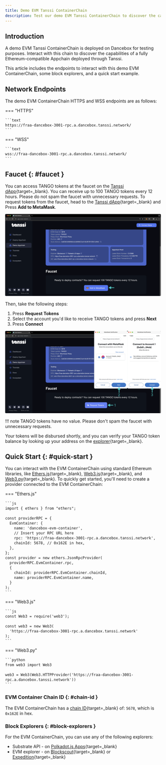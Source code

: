 ```yaml
---
title: Demo EVM Tanssi ContainerChain
description: Test our demo EVM Tanssi ContainerChain to discover the capabilities of a fully Ethereum-compatible Appchain deployed through Tanssi in just a few minutes.
---
```


## Introduction

A demo EVM Tanssi ContainerChain is deployed on Dancebox for testing purposes. Interact with this chain to discover the capabilities of a fully Ethereum-compatible Appchain deployed through Tanssi.

This article includes the endpoints to interact with this demo EVM ContainerChain, some block explorers, and a quick start example.

## Network Endpoints

The demo EVM ContainerChain HTTPS and WSS endpoints are as follows:

=== "HTTPS"

    ```text
    https://fraa-dancebox-3001-rpc.a.dancebox.tanssi.network/
    ```

=== "WSS"

    ```text
    wss://fraa-dancebox-3001-rpc.a.dancebox.tanssi.network/
    ```

## Faucet {: #faucet }

You can access TANGO tokens at the faucet on the [Tanssi dApp](https://apps.tanssi.network/demo){target=\_blank}. You can receive up to 100 TANGO tokens every 12 hours. Please do not spam the faucet with unnecessary requests. To request tokens from the faucet, head to the [Tanssi dApp](https://apps.tanssi.network/demo){target=\_blank} and Press **Add to MetaMask**.

![Add to MetaMask](/images/builders/network/networks/dancebox/demo/demo-1.webp)

Then, take the following steps:

1. Press **Request Tokens**
2. Select the account you'd like to receive TANGO tokens and press **Next**
3. Press **Connect** 

![Request tokens](/images/builders/network/networks/dancebox/demo/demo-2.webp)

!!! note
    TANGO tokens have no value. Please don't spam the faucet with unnecessary requests. 

Your tokens will be disbursed shortly, and you can verify your TANGO token balance by looking up your address on the [explorer](https://3001-blockscout.a.dancebox.tanssi.network/){target=\_blank}.

## Quick Start {: #quick-start }

You can interact with the EVM ContainerChain using standard Ethereum libraries, like [Ethers.js](/builders/interact/ethereum-api/libraries/ethersjs){target=\_blank}, [Web3.js](/builders/interact/ethereum-api/libraries/web3js){target=\_blank}, and [Web3.py](/builders/interact/ethereum-api/libraries/web3py){target=\_blank}. To quickly get started, you'll need to create a provider connected to the EVM ContainerChain:

=== "Ethers.js"

    ```js
    import { ethers } from "ethers";

    const providerRPC = {
      EvmContainer: {
        name: 'dancebox-evm-container',
        // Insert your RPC URL here
        rpc: 'https://fraa-dancebox-3001-rpc.a.dancebox.tanssi.network', 
        chainId: 5678, // 0x162E in hex,
      },
    };
    const provider = new ethers.JsonRpcProvider(
      providerRPC.EvmContainer.rpc, 
      {
        chainId: providerRPC.EvmContainer.chainId,
        name: providerRPC.EvmContainer.name,
      }
    );
    ```

=== "Web3.js"

    ```js
    const Web3 = require('web3');

    const web3 = new Web3(
      'https://fraa-dancebox-3001-rpc.a.dancebox.tanssi.network'
    );
    ```

=== "Web3.py"

    ```python
    from web3 import Web3

    web3 = Web3(Web3.HTTPProvider('https://fraa-dancebox-3001-rpc.a.dancebox.tanssi.network')) 
    ```

### EVM Container Chain ID {: #chain-id }

The EVM ContainerChain has a [chain ID](https://chainlist.org/chain/5678){target=\_blank} of: `5678`, which is `0x162E` in hex.

### Block Explorers {: #block-explorers }

For the EVM ContainerChain, you can use any of the following explorers:

- Substrate API - on [Polkadot.js Apps](https://polkadot.js.org/apps/?rpc=wss://fraa-dancebox-3001-rpc.a.dancebox.tanssi.network#/explorer){target=\_blank}
- EVM explorer - on [Blockscout](https://3001-blockscout.a.dancebox.tanssi.network/){target=\_blank} or [Expedition](https://tanssi-evmexplorer.netlify.app/){target=\_blank}

